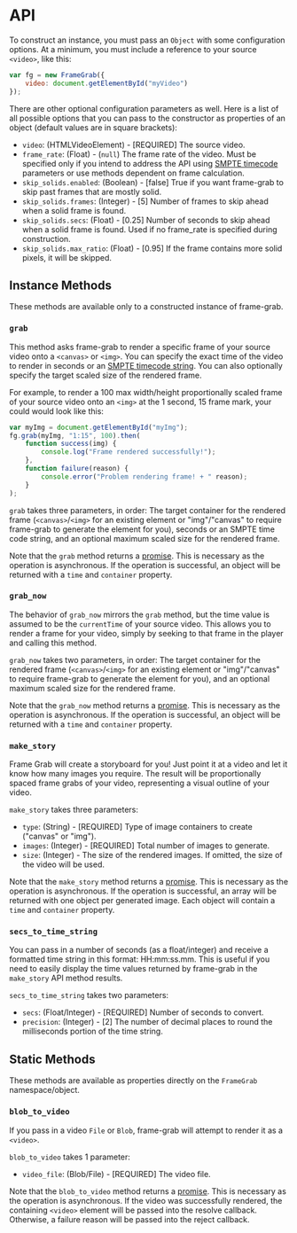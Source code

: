 API
=============

To construct an instance, you must pass an `Object` with some configuration options.
At a minimum, you must include a reference to your source `<video>`, like this:

```javascript
var fg = new FrameGrab({
    video: document.getElementById("myVideo")
});
```

There are other optional configuration parameters as well.  Here is a list of all
possible options that you can pass to the constructor as properties of an object
(default values are in square brackets):
- `video`: (HTMLVideoElement) - [REQUIRED] The source video.
- `frame_rate`: (Float) - (`null`) The frame rate of the video.  Must be specified only if you intend to address the API using [SMPTE timecode][timecode] parameters or use methods dependent on frame calculation.
- `skip_solids.enabled`: (Boolean) - [false] True if you want frame-grab to skip past frames that are mostly solid.
- `skip_solids.frames`: (Integer) - [5] Number of frames to skip ahead when a solid frame is found.
- `skip_solids.secs`: (Float) - [0.25] Number of seconds to skip ahead when a solid frame is found.  Used if no frame_rate is specified during construction.
- `skip_solids.max_ratio`: (Float) - [0.95] If the frame contains more solid pixels, it will be skipped.


## Instance Methods

These methods are available only to a constructed instance of frame-grab.  

### `grab`
This method asks frame-grab to render a specific frame of your source video onto
a `<canvas>` or `<img>`.  You can specify the exact time of the video to render in seconds
or an [SMPTE timecode string][timecode].  You can also optionally specify the
target scaled size of the rendered frame.

For example, to render a 100 max width/height proportionally scaled frame of your
source video onto an `<img>` at the 1 second, 15 frame mark, your could would
look like this:

```javascript
var myImg = document.getElementById("myImg");
fg.grab(myImg, "1:15", 100).then(
    function success(img) {
        console.log("Frame rendered successfully!");
    },
    function failure(reason) {
        console.error("Problem rendering frame! + " reason);
    }
);
```

`grab` takes three parameters, in order: The target container for the rendered frame
(`<canvas>`/`<img>` for an existing element or "img"/"canvas" to require frame-grab to generate the element for you), 
seconds or an SMPTE time code string, and an optional maximum scaled size for the rendered frame.

Note that the `grab` method returns a [promise][promise].  This is necessary as
the operation is asynchronous.  If the operation is successful, an object will be returned 
with a `time` and `container` property.


### `grab_now`
The behavior of `grab_now` mirrors the `grab` method, but the time value is assumed to
be the `currentTime` of your source video.  This allows you to render a frame
for your video, simply by seeking to that frame in the player and calling this method.

`grab_now` takes two parameters, in order: The target container for the rendered frame
(`<canvas>`/`<img>` for an existing element or "img"/"canvas" to require frame-grab to generate the element for you),
and an optional maximum scaled size for the rendered frame.

Note that the `grab_now` method returns a [promise][promise].  This is necessary as
the operation is asynchronous.  If the operation is successful, an object will be returned 
with a `time` and `container` property.

### `make_story`
Frame Grab will create a storyboard for you!  Just point it at a video and let it know
how many images you require.  The result will be proportionally spaced frame grabs of
your video, representing a visual outline of your video.

`make_story` takes three parameters:
- `type`: (String) - [REQUIRED] Type of image containers to create ("canvas" or "img").
- `images`: (Integer) - [REQUIRED] Total number of images to generate.
- `size`: (Integer) - The size of the rendered images.  If omitted, the size of the video will be used.

Note that the `make_story` method returns a [promise][promise].  This is necessary as
the operation is asynchronous.  If the operation is successful, an array will be returned
with one object per generated image.  Each object will contain a `time` and `container`
property.


### `secs_to_time_string`
You can pass in a number of seconds (as a float/integer) and receive a formatted time string
in this format: HH:mm:ss.mm.  This is useful if you need to easily display the time values
returned by frame-grab in the `make_story` API method results. 

`secs_to_time_string` takes two parameters:
- `secs`: (Float/Integer) - [REQUIRED] Number of seconds to convert.
- `precision`: (Integer) - [2] The number of decimal places to round the milliseconds portion of the time string.


## Static Methods

These methods are available as properties directly on the `FrameGrab` namespace/object.  

### `blob_to_video`
If you pass in a video `File` or `Blob`, frame-grab will attempt to render it as a 
`<video>`.

`blob_to_video` takes 1 parameter:
- `video_file`: (Blob/File) - [REQUIRED] The video file.

Note that the `blob_to_video` method returns a [promise][promise].  This is necessary as
the operation is asynchronous.  If the video was successfully rendered, the containing
`<video>` element will be passed into the resolve callback.  Otherwise, a failure reason
will be passed into the reject callback.

[promise]: http://promises-aplus.github.io/promises-spec/
[timecode]: https://documentation.apple.com/en/finalcutpro/usermanual/index.html#chapter=D%26section=5%26tasks=true
